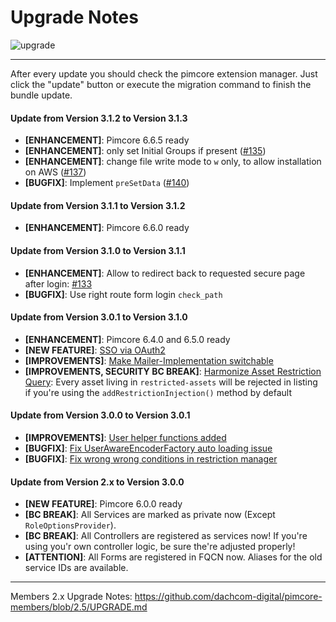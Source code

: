 # Upgrade Notes
![upgrade](https://user-images.githubusercontent.com/700119/31535145-3c01a264-affa-11e7-8d86-f04c33571f65.png)  

***

After every update you should check the pimcore extension manager. 
Just click the "update" button or execute the migration command to finish the bundle update.

#### Update from Version 3.1.2 to Version 3.1.3
- **[ENHANCEMENT]**: Pimcore 6.6.5 ready
- **[ENHANCEMENT]**: only set Initial Groups if present ([#135](https://github.com/dachcom-digital/pimcore-members/pull/135))
- **[ENHANCEMENT]**: change file write mode to `w` only, to allow installation on AWS ([#137](https://github.com/dachcom-digital/pimcore-members/issues/137))
- **[BUGFIX]**: Implement `preSetData` ([#140](https://github.com/dachcom-digital/pimcore-members/issues/140))

#### Update from Version 3.1.1 to Version 3.1.2
- **[ENHANCEMENT]**: Pimcore 6.6.0 ready

#### Update from Version 3.1.0 to Version 3.1.1
- **[ENHANCEMENT]**: Allow to redirect back to requested secure page after login: [#133](https://github.com/dachcom-digital/pimcore-members/issues/133)
- **[BUGFIX]**: Use right route form login `check_path` 

#### Update from Version 3.0.1 to Version 3.1.0
- **[ENHANCEMENT]**: Pimcore 6.4.0 and 6.5.0 ready
- **[NEW FEATURE]**: [SSO via OAuth2](https://github.com/dachcom-digital/pimcore-members/issues/21)
- **[IMPROVEMENTS]**: [Make Mailer-Implementation switchable](https://github.com/dachcom-digital/pimcore-members/issues/107)
- **[IMPROVEMENTS, SECURITY BC BREAK]**: [Harmonize Asset Restriction Query](https://github.com/dachcom-digital/pimcore-members/issues/118): Every asset living in `restricted-assets` will be rejected in listing if you're using the `addRestrictionInjection()` method by default

#### Update from Version 3.0.0 to Version 3.0.1
- **[IMPROVEMENTS]**: [User helper functions added](https://github.com/dachcom-digital/pimcore-members/issues/105)
- **[BUGFIX]**: [Fix UserAwareEncoderFactory auto loading issue](https://github.com/dachcom-digital/pimcore-members/issues/114)
- **[BUGFIX]**: [Fix wrong wrong conditions in restriction manager](https://github.com/dachcom-digital/pimcore-members/issues/115)

#### Update from Version 2.x to Version 3.0.0
- **[NEW FEATURE]**: Pimcore 6.0.0 ready
- **[BC BREAK]**: All Services are marked as private now (Except `RoleOptionsProvider`).
- **[BC BREAK]**: All Controllers are registered as services now! If you're using you'r own controller logic, be sure the're adjusted properly!
- **[ATTENTION]**: All Forms are registered in FQCN now. Aliases for the old service IDs are available.

***

Members 2.x Upgrade Notes: https://github.com/dachcom-digital/pimcore-members/blob/2.5/UPGRADE.md